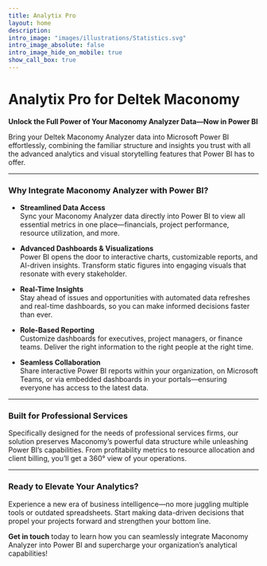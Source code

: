 ```yaml
---
title: Analytix Pro
layout: home
description: 
intro_image: "images/illustrations/Statistics.svg"
intro_image_absolute: false
intro_image_hide_on_mobile: true
show_call_box: true
---
```


# Analytix Pro for Deltek Maconomy

**Unlock the Full Power of Your Maconomy Analyzer Data—Now in Power BI**

Bring your Deltek Maconomy Analyzer data into Microsoft Power BI effortlessly, combining the familiar structure and insights you trust with all the advanced analytics and visual storytelling features that Power BI has to offer.

---

### Why Integrate Maconomy Analyzer with Power BI?

- **Streamlined Data Access**  
  Sync your Maconomy Analyzer data directly into Power BI to view all essential metrics in one place—financials, project performance, resource utilization, and more.

- **Advanced Dashboards & Visualizations**  
  Power BI opens the door to interactive charts, customizable reports, and AI-driven insights. Transform static figures into engaging visuals that resonate with every stakeholder.

- **Real-Time Insights**  
  Stay ahead of issues and opportunities with automated data refreshes and real-time dashboards, so you can make informed decisions faster than ever.

- **Role-Based Reporting**  
  Customize dashboards for executives, project managers, or finance teams. Deliver the right information to the right people at the right time.

- **Seamless Collaboration**  
  Share interactive Power BI reports within your organization, on Microsoft Teams, or via embedded dashboards in your portals—ensuring everyone has access to the latest data.

---

### Built for Professional Services

Specifically designed for the needs of professional services firms, our solution preserves Maconomy’s powerful data structure while unleashing Power BI’s capabilities. From profitability metrics to resource allocation and client billing, you’ll get a 360° view of your operations.

---

### Ready to Elevate Your Analytics?

Experience a new era of business intelligence—no more juggling multiple tools or outdated spreadsheets. Start making data-driven decisions that propel your projects forward and strengthen your bottom line.

**Get in touch** today to learn how you can seamlessly integrate Maconomy Analyzer into Power BI and supercharge your organization’s analytical capabilities!
